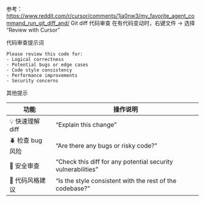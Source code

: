 参考：https://www.reddit.com/r/cursor/comments/1ja0nw3/my_favorite_agent_command_run_git_diff_and/
Git diff 代码审查
在有代码变动时，右键文件 → 选择 “Review with Cursor”

代码审查提示词
```
Please review this code for:
- Logical correctness
- Potential bugs or edge cases
- Code style consistency
- Performance improvements
- Security concerns
```

其他提示

| **功能**       | **操作说明**                                                     |
| ------------ | ------------------------------------------------------------ |
| 💡 快速理解 diff | “Explain this change”                                        |
| 🪲 检查 bug 风险 | “Are there any bugs or risky code?”                          |
| 🔐 安全审查      | “Check this diff for any potential security vulnerabilities” |
| 🧹 代码风格建议    | “Is the style consistent with the rest of the codebase?”     |